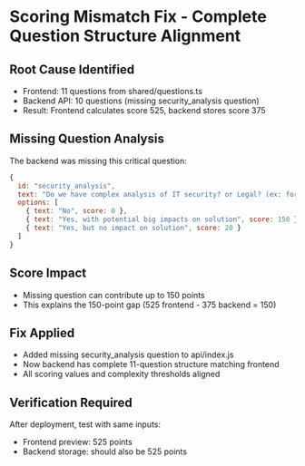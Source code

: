 # Scoring Mismatch Fix - Complete Question Structure Alignment

## Root Cause Identified
- Frontend: 11 questions from shared/questions.ts 
- Backend API: 10 questions (missing security_analysis question)
- Result: Frontend calculates score 525, backend stores score 375

## Missing Question Analysis
The backend was missing this critical question:
```javascript
{
  id: "security_analysis",
  text: "Do we have complex analysis of IT security? or Legal? (ex: for big impacts / critical outsourcing, AI guidelines)",
  options: [
    { text: "No", score: 0 },
    { text: "Yes, with potential big impacts on solution", score: 150 },
    { text: "Yes, but no impact on solution", score: 20 }
  ]
}
```

## Score Impact
- Missing question can contribute up to 150 points
- This explains the 150-point gap (525 frontend - 375 backend = 150)

## Fix Applied
- Added missing security_analysis question to api/index.js
- Now backend has complete 11-question structure matching frontend
- All scoring values and complexity thresholds aligned

## Verification Required
After deployment, test with same inputs:
- Frontend preview: 525 points
- Backend storage: should also be 525 points